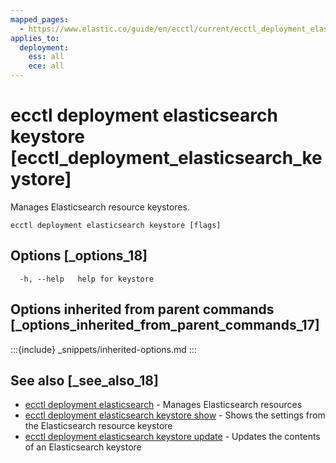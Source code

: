 ```yaml
---
mapped_pages:
  - https://www.elastic.co/guide/en/ecctl/current/ecctl_deployment_elasticsearch_keystore.html
applies_to:
  deployment:
    ess: all
    ece: all
---
```


# ecctl deployment elasticsearch keystore [ecctl_deployment_elasticsearch_keystore]

Manages Elasticsearch resource keystores.

```
ecctl deployment elasticsearch keystore [flags]
```


## Options [_options_18]

```
  -h, --help   help for keystore
```


## Options inherited from parent commands [_options_inherited_from_parent_commands_17]

:::{include} _snippets/inherited-options.md
:::


## See also [_see_also_18]

* [ecctl deployment elasticsearch](/reference/ecctl_deployment_elasticsearch.md)	 - Manages Elasticsearch resources
* [ecctl deployment elasticsearch keystore show](/reference/ecctl_deployment_elasticsearch_keystore_show.md)	 - Shows the settings from the Elasticsearch resource keystore
* [ecctl deployment elasticsearch keystore update](/reference/ecctl_deployment_elasticsearch_keystore_update.md)	 - Updates the contents of an Elasticsearch keystore

